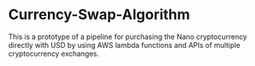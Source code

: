 # Currency-Swap-Algorithm
This is a prototype of a pipeline for purchasing the Nano cryptocurrency directly with USD by using AWS lambda functions and APIs of multiple cryptocurrency exchanges.
